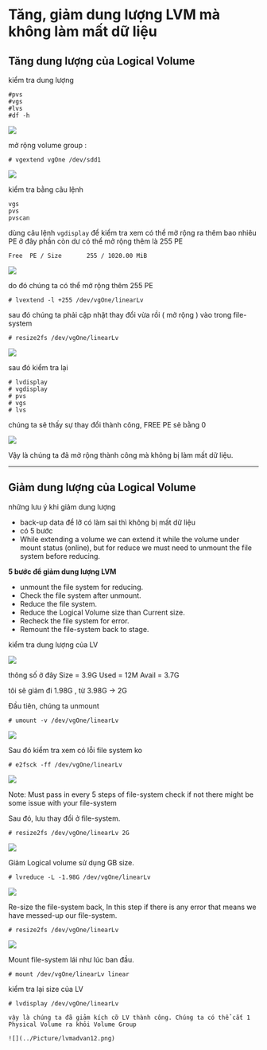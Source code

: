 # Tăng, giảm dung lượng LVM mà không làm mất dữ liệu

## Tăng dung lượng của Logical Volume

kiểm tra dung lượng 

```
#pvs
#vgs
#lvs
#df -h
```

![](../Picture/lvmadvan1.png)

mở rộng volume group :

```
# vgextend vgOne /dev/sdd1
```

![](../Picture/lvmadvan2.png)

kiểm tra bằng câu lệnh
```
vgs
pvs
pvscan
```

dùng câu lệnh `vgdisplay` để kiểm tra xem có thể mở rộng ra thêm bao nhiêu PE
ở đây phần còn dư có thể mở rộng thêm là 255 PE

    Free  PE / Size       255 / 1020.00 MiB


![](../Picture/lvmadvan3.png)

do đó chúng ta có thể mở rộng thêm 255 PE

```
# lvextend -l +255 /dev/vgOne/linearLv
```

sau đó chúng ta phải cập nhật thay đổi vừa rồi ( mở rộng ) vào trong file-system
```
# resize2fs /dev/vgOne/linearLv
```
![](../Picture/lvmadvan4.png)

sau đó kiểm tra lại
```
# lvdisplay
# vgdisplay
# pvs
# vgs
# lvs
```

chúng ta sẽ thấy sự thay đổi thành công, FREE PE sẽ bằng 0

![](../Picture/lvmadvan5.png)


Vậy là chúng ta đã mở rộng thành công mà không bị làm mất dữ liệu. 

-------------------------------
## Giảm dung lượng của Logical Volume

những lưu ý khi giảm dung lượng

- back-up data để lỡ có làm sai thì không bị mất dữ liệu
- có 5 bước
- While extending a volume we can extend it while the volume under mount status (online), but for reduce we must need to unmount the file system before reducing.

**5 bước để giảm dung lượng LVM**
- unmount the file system for reducing.
- Check the file system after unmount.
- Reduce the file system.
- Reduce the Logical Volume size than Current size.
- Recheck the file system for error.
- Remount the file-system back to stage.


kiểm tra dung lượng của LV

![](../Picture/lvmadvan6.png)

thông số ở đây
Size = 3.9G
Used = 12M
Avail = 3.7G

tôi sẽ giảm đi 1.98G , từ 3.98G -> 2G

Đầu  tiên, chúng ta unmount
```
# umount -v /dev/vgOne/linearLv
```
![](../Picture/lvmadvan7.png)


Sau đó kiểm tra xem có lỗi file system ko
```
# e2fsck -ff /dev/vgOne/linearLv
```
![](../Picture/lvmadvan8.png)

Note: Must pass in every 5 steps of file-system check if not there might be some issue with your file-system

Sau đó, lưu thay đổi ở file-system.
```
# resize2fs /dev/vgOne/linearLv 2G
```
![](../Picture/lvmadvan9.png)


Giảm Logical volume sử dụng GB size.
```
# lvreduce -L -1.98G /dev/vgOne/linearLv
```
![](../Picture/lvmadvan10.png)

Re-size the file-system back, In this step if there is any error that means we have messed-up our file-system.
```
# resize2fs /dev/vgOne/linearLv
```
![](../Picture/lvmadvan11.png)

Mount file-system lái như lúc ban đầu.
```
# mount /dev/vgOne/linearLv linear
```

kiểm tra lại size của LV
```
# lvdisplay /dev/vgOne/linearLv

vậy là chúng ta đã giảm kích cỡ LV thành công. Chúng ta có thể cắt 1 Physical Volume ra khỏi Volume Group 

![](../Picture/lvmadvan12.png)
